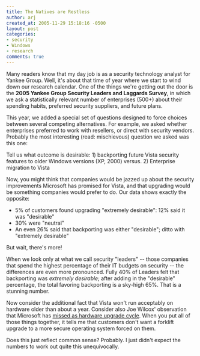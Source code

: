```yaml
---
title: The Natives are Restless
author: arj
created_at: 2005-11-29 15:18:16 -0500
layout: post
categories: 
- security
- Windows
- research
comments: true
---
```


Many readers know that my day job is as a security technology analyst for Yankee Group. Well, it's about that time of year where we start to wind down our research calendar. One of the things we're getting out the door is the __2005 Yankee Group Security Leaders and Laggards Survey__, in which we ask a statistically relevant number of enterprises (500+) about their spending habits, preferred security suppliers, and future plans.

This year, we added a special set of questions designed to force choices between several competing alternatives. For example, we asked whether enterprises preferred to work with resellers, or direct with security vendors. Probably the most interesting (read: mischievous) question we asked was this one:

Tell us what outcome is desirable: 1) backporting future Vista security features to older Windows versions (XP, 2000) versus.  2) Enterprise migration to Vista

Now, you might think that companies would be jazzed up about the security improvements Microsoft has promised for Vista, and that upgrading would be something companies would prefer to do. Our data shows exactly the opposite:

* 5% of customers found upgrading "extremely desirable": 12% said it was "desirable"
* 30% were "neutral"
* An even 26% said that backporting was either "desirable"; ditto with "extremely desirable"

But wait, there's more!

When we look only at what we call  security "leaders" -- those companies that spend the highest percentage of their IT budgets on security -- the differences are even more pronounced. Fully 40% of Leaders felt that backporting was _extremely desirable_; after adding in the "desirable" percentage, the total favoring backporting is a sky-high 65%. That is a stunning number. 

Now consider the additional fact that Vista won't run acceptably on hardware older than about a year. Consider also  Joe Wilcox' observation that Microsoft has [missed as hardware upgrade cycle](http://www.microsoftmonitor.com/archives/009446.html). When you put all of those things together, it tells me that customers don't want a forklift upgrade to a more secure operating system forced on them. 

Does this just reflect common sense? Probably. I just didn't expect the numbers to work out quite this unequivocally.
